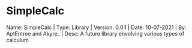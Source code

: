 # SimpleCalc
Name: SimpleCalc |
Type: Library |
Version: 0.0.1 |
Date: 10-07-2021 |
By: AptEntree and Akyre_ |
Desc: A future library envolving various types of calculum 
